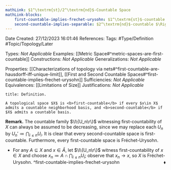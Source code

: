 ```yaml
---
mathLink: $1^\textrm{st}/2^\textrm{nd}$-Countable Space
mathLink-blocks:
    first-countable-implies-frechet-urysohn: $1^\textrm{st}$-countable $\Rightarrow$ Fréchet-Urysohn
    second-countable-implies-separable: $2^\textrm{nd}$-countable $\Rightarrow$ separable
---
```


<div class="topSpace"></div>

Date Created: 27/12/2023 16:01:46
References:
Tags: #Type/Definition #Topic/Topology/Later

Types: <i>Not Applicable</i>
Examples: [[Metric Space#^metric-spaces-are-first-countable]]
Constructions: <i>Not Applicable</i>
Generalizations: <i>Not Applicable</i>

Properties: [[Characterizations of topology via nets#^first-countable-are-hausdorff-iff-unique-limit]], [[First and Second Countable Spaces#^first-countable-implies-frechet-urysohn]]
Sufficiencies: <i>Not Applicable</i>
Equivalences: [[Limitations of Size]]
Justifications: <i>Not Applicable</i>

``` ad-Definition
title: Definition.

A topological space $X$ is <b>first-countable</b> if every $x\in X$ admits a countable neighborhood basis, and <b>second-countable</b> if $X$ admits a countable basis.

```

<b>Remark.</b> The countable family $\l\{U_n\r\}$ witnessing first-countability of $X$ can always be assumed to be decreasing, since we may replace each $U_n$ by $U_n'\coloneqq\bigcap_{i\leq n}U_i$. It is clear that every second-countable space is first-countable. Furthermore, every first-countable space is Fréchet-Urysohn.
* For any $A\subseteq X$ and $x\in\bar{A}$, let $\l\{U_n\r\}$ witness first-countability of $x\in X$ and choose $x_n\coloneqq A\cap\bigcap_{i\leq n}U_i$; observe that $x_n\to x$, so $X$ is Fréchet-Urysohn.<span style="float:right;">$\blacklozenge$</span> ^first-countable-implies-frechet-urysohn
